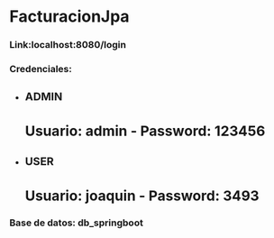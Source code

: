 # FacturacionJpa

<h3>Link:localhost:8080/login<h3>
<h3>Credenciales: <h3>
<ul>
  <li>
    <h3>ADMIN</h3> 
    <h2>Usuario: admin - Password: 123456 </h2>
  </li>
    <li>
    <h3>USER</h3> 
    <h2>Usuario: joaquin - Password: 3493 </h2>
  </li>
</ul>       
<h3>Base de datos: db_springboot <h3>
